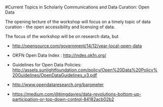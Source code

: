 #Current Topics in Scholarly Communications and Data Curation: Open Data

The opening lecture of the workshop will focus on a timely topic of data curation - the open accessibility and licensing of data. 



The focus of the workshop will be on research data, but 





 - http://opensource.com/government/14/12/year-local-open-data

- OKFN Open Data Index : http://index.okfn.org/

- Guidelines for Open Data Policies: http://assets.sunlightfoundation.com/policy/Open%20Data%20Policy%20Guidelines/OpenDataGuidelines_v3.pdf

- http://www.opendataresearch.org/barometer

- https://medium.com/@timgdavies/data-revolutions-bottom-up-participation-or-top-down-control-84182acb02b2
